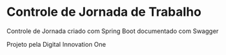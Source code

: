 # Controle de Jornada de Trabalho

Controle de Jornada criado com Spring Boot documentado com Swagger

Projeto pela Digital Innovation One
